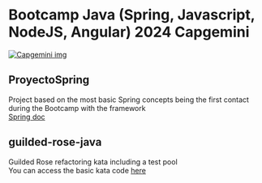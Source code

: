 # Bootcamp  Java (Spring, Javascript, NodeJS, Angular) 2024 Capgemini 
[![Capgemini img](https://www.capgemini.com/wp-content/themes/capgemini2020/assets/images/logo.svg)](https://www.capgemini.com/)

## ProyectoSpring
Project based on the most basic Spring concepts being the first contact  during the Bootcamp with the framework  
[Spring doc](https://spring.io/)
## guilded-rose-java
Guilded Rose refactoring kata including a test pool  
You can access the basic kata code [here](https://github.com/emilybache/GildedRose-Refactoring-Kata)